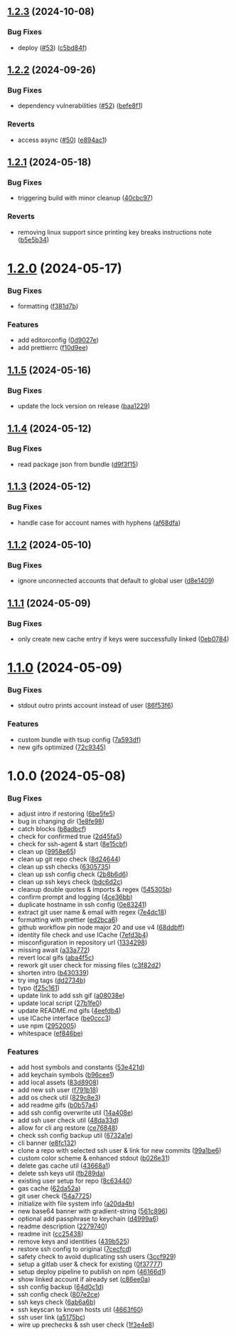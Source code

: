 ## [1.2.3](https://github.com/eric-vandenberg/git-account-switch-ssh/compare/v1.2.2...v1.2.3) (2024-10-08)


### Bug Fixes

* deploy ([#53](https://github.com/eric-vandenberg/git-account-switch-ssh/issues/53)) ([c5bd84f](https://github.com/eric-vandenberg/git-account-switch-ssh/commit/c5bd84fffc2da61dc62e41458cbef88de5d1146e))

## [1.2.2](https://github.com/eric-vandenberg/git-account-switch-ssh/compare/v1.2.1...v1.2.2) (2024-09-26)


### Bug Fixes

* dependency vulnerabilities ([#52](https://github.com/eric-vandenberg/git-account-switch-ssh/issues/52)) ([befe8f1](https://github.com/eric-vandenberg/git-account-switch-ssh/commit/befe8f1baf87d47ff1d761c562c13737560886b6))


### Reverts

* access async ([#50](https://github.com/eric-vandenberg/git-account-switch-ssh/issues/50)) ([e894ac1](https://github.com/eric-vandenberg/git-account-switch-ssh/commit/e894ac19148550594b1418578e5762ac3c916d46))

## [1.2.1](https://github.com/eric-vandenberg/git-account-switch-ssh/compare/v1.2.0...v1.2.1) (2024-05-18)


### Bug Fixes

* triggering build with minor cleanup ([40cbc97](https://github.com/eric-vandenberg/git-account-switch-ssh/commit/40cbc97a7ae779a7b9ae6da61837fbfa81fea458))


### Reverts

* removing linux support since printing key breaks instructions note ([b5e5b34](https://github.com/eric-vandenberg/git-account-switch-ssh/commit/b5e5b348a5fccb2a57e69212b3ba22375d82599a))

# [1.2.0](https://github.com/eric-vandenberg/git-account-switch-ssh/compare/v1.1.5...v1.2.0) (2024-05-17)


### Bug Fixes

* formatting ([f381d7b](https://github.com/eric-vandenberg/git-account-switch-ssh/commit/f381d7b46690a392bb2954a20a177c848861cd5b))


### Features

* add editorconfig ([0d9027e](https://github.com/eric-vandenberg/git-account-switch-ssh/commit/0d9027ed0b98f6e29be8994e7202396e5f1c9747))
* add prettierrc ([f10d9ee](https://github.com/eric-vandenberg/git-account-switch-ssh/commit/f10d9eee0d110c4d0a6a05799e6573f5372bf92e))

## [1.1.5](https://github.com/eric-vandenberg/git-account-switch-ssh/compare/v1.1.4...v1.1.5) (2024-05-16)


### Bug Fixes

* update the lock version on release ([baa1229](https://github.com/eric-vandenberg/git-account-switch-ssh/commit/baa12291a52bffab978829657c6c43d9d5bc3d30))

## [1.1.4](https://github.com/eric-vandenberg/git-account-switch-ssh/compare/v1.1.3...v1.1.4) (2024-05-12)


### Bug Fixes

* read package json from bundle ([d9f3f15](https://github.com/eric-vandenberg/git-account-switch-ssh/commit/d9f3f15a7f6fb0bd20ca9039eb87994c9c5768ac))

## [1.1.3](https://github.com/eric-vandenberg/git-account-switch-ssh/compare/v1.1.2...v1.1.3) (2024-05-12)


### Bug Fixes

* handle case for account names with hyphens ([af68dfa](https://github.com/eric-vandenberg/git-account-switch-ssh/commit/af68dfae99d1ee5f3f9c6406cc01801f926afd0f))

## [1.1.2](https://github.com/eric-vandenberg/git-account-switch-ssh/compare/v1.1.1...v1.1.2) (2024-05-10)


### Bug Fixes

* ignore unconnected accounts that default to global user ([d8e1409](https://github.com/eric-vandenberg/git-account-switch-ssh/commit/d8e14096cd91a828e8740cb94bdbf8bcbd6e4d3e))

## [1.1.1](https://github.com/eric-vandenberg/git-account-switch-ssh/compare/v1.1.0...v1.1.1) (2024-05-09)


### Bug Fixes

* only create new cache entry if keys were successfully linked ([0eb0784](https://github.com/eric-vandenberg/git-account-switch-ssh/commit/0eb078411e489a5e851eb45ee058ca4a29524275))

# [1.1.0](https://github.com/eric-vandenberg/git-account-switch-ssh/compare/v1.0.0...v1.1.0) (2024-05-09)


### Bug Fixes

* stdout outro prints account instead of user ([86f53f6](https://github.com/eric-vandenberg/git-account-switch-ssh/commit/86f53f6af34b8415f67fa1a1a00b964b3f45f105))


### Features

* custom bundle with tsup config ([7a593df](https://github.com/eric-vandenberg/git-account-switch-ssh/commit/7a593df2ed59047291f4027aeb7f56257a2b5362))
* new gifs optimized ([72c9345](https://github.com/eric-vandenberg/git-account-switch-ssh/commit/72c93459c1290b956373a3c822700d1cc5d88d4d))

# 1.0.0 (2024-05-08)


### Bug Fixes

* adjust intro if restoring ([6be5fe5](https://github.com/eric-vandenberg/git-account-switch-ssh/commit/6be5fe582d4422faf74475d0881db2dc54840f39))
* bug in changing dir ([1e8fe98](https://github.com/eric-vandenberg/git-account-switch-ssh/commit/1e8fe9839cd540559223bbf8abaf3d691412f286))
* catch blocks ([b8adbcf](https://github.com/eric-vandenberg/git-account-switch-ssh/commit/b8adbcfcffd39b3d7c986172ca0f550426069ca6))
* check for confirmed true ([2d45fa5](https://github.com/eric-vandenberg/git-account-switch-ssh/commit/2d45fa50ae63fe2fb177a05c348260c3c55a6835))
* check for ssh-agent & start ([8e15cbf](https://github.com/eric-vandenberg/git-account-switch-ssh/commit/8e15cbf51d519754cfcf1bb9da6836d3ac4b08d1))
* clean up ([9958e65](https://github.com/eric-vandenberg/git-account-switch-ssh/commit/9958e65fe13537c4035e0feef9616c56f355506b))
* clean up git repo check ([8d24644](https://github.com/eric-vandenberg/git-account-switch-ssh/commit/8d24644dcf9fbc1879d007ce1729f622729c5302))
* clean up ssh checks ([6305735](https://github.com/eric-vandenberg/git-account-switch-ssh/commit/6305735802929f7bda33963805c2292a92531aaa))
* clean up ssh config check ([2b8b6d6](https://github.com/eric-vandenberg/git-account-switch-ssh/commit/2b8b6d60eb09252e045d917b8f16254c5f2e8796))
* clean up ssh keys check ([bdc6d2c](https://github.com/eric-vandenberg/git-account-switch-ssh/commit/bdc6d2cf4048ca59a17e32957bf90d634f8d3f84))
* cleanup double quotes & imports & regex ([545305b](https://github.com/eric-vandenberg/git-account-switch-ssh/commit/545305b978ee88a163171462d43fac8e4152110f))
* confirm prompt and logging ([4ce36bb](https://github.com/eric-vandenberg/git-account-switch-ssh/commit/4ce36bb7ee489f7553dabe324854ddf3a49b37f9))
* duplicate hostname in ssh config ([0e83241](https://github.com/eric-vandenberg/git-account-switch-ssh/commit/0e83241afc8db2d9fc43597961a2bd54c7eebdf9))
* extract git user name & email with regex ([7e4dc18](https://github.com/eric-vandenberg/git-account-switch-ssh/commit/7e4dc18e9de8b5374816452297cec296e5d84ba1))
* formatting with prettier ([ed2bca6](https://github.com/eric-vandenberg/git-account-switch-ssh/commit/ed2bca6b3680de733fc59f3d786aa546d1224028))
* github workflow pin node major 20 and use v4 ([68ddbff](https://github.com/eric-vandenberg/git-account-switch-ssh/commit/68ddbff028f1702c2d8083937e87aa4e1094df09))
* identity file check and use ICache ([7efd3b4](https://github.com/eric-vandenberg/git-account-switch-ssh/commit/7efd3b40e26c934b14679652e9660844a11f7e9f))
* misconfiguration in repository url ([1334298](https://github.com/eric-vandenberg/git-account-switch-ssh/commit/133429804d25619bd41aeb3d5eb751cf09839c03))
* missing await ([a33a772](https://github.com/eric-vandenberg/git-account-switch-ssh/commit/a33a772dab99321257b226701010c1d9c4ec7420))
* revert local gifs ([aba4f5c](https://github.com/eric-vandenberg/git-account-switch-ssh/commit/aba4f5cc96fc491e63ad3a426c4ac1ad6529c535))
* rework git user check for missing files ([c3f82d2](https://github.com/eric-vandenberg/git-account-switch-ssh/commit/c3f82d27ab4cc749fe22fdfa79f535d6b813226d))
* shorten intro ([b430339](https://github.com/eric-vandenberg/git-account-switch-ssh/commit/b430339035539a73cb9477478e4f4a0fbf5bac16))
* try img tags ([dd2734b](https://github.com/eric-vandenberg/git-account-switch-ssh/commit/dd2734b0c1ff9a6382f142e7ac350c395b34aedf))
* typo ([f25c161](https://github.com/eric-vandenberg/git-account-switch-ssh/commit/f25c161d9de1bf1d5be8d4f6b6204befe3aa6663))
* update link to add ssh gif ([a08038e](https://github.com/eric-vandenberg/git-account-switch-ssh/commit/a08038e107cdc5119acdb7767e0e175dd44a5af7))
* update local script ([27b1fe0](https://github.com/eric-vandenberg/git-account-switch-ssh/commit/27b1fe00f9b9ffd4641d9f2d1b20b349b6fc4ca6))
* update README.md gifs ([4eefdb4](https://github.com/eric-vandenberg/git-account-switch-ssh/commit/4eefdb497d948d3d872a7c468f5f05fee352cdfd))
* use ICache interface ([be0ccc3](https://github.com/eric-vandenberg/git-account-switch-ssh/commit/be0ccc339f198a196767f37e8455e92245454804))
* use npm ([2952005](https://github.com/eric-vandenberg/git-account-switch-ssh/commit/2952005296d4716c9bb7b19e8b240a46a8564781))
* whitespace ([ef846be](https://github.com/eric-vandenberg/git-account-switch-ssh/commit/ef846be0e944d6237bba3da9cff2e239db06d83a))


### Features

* add host symbols and constants ([53e421d](https://github.com/eric-vandenberg/git-account-switch-ssh/commit/53e421de201dc870dc5ae260a52dda36c8f8dc8e))
* add keychain symbols ([b96cee1](https://github.com/eric-vandenberg/git-account-switch-ssh/commit/b96cee1c02fa036b578147ca4d60f4f897100c08))
* add local assets ([83d8908](https://github.com/eric-vandenberg/git-account-switch-ssh/commit/83d8908ae57bedd63b32eabf088aab6b5e591460))
* add new ssh user ([f791b18](https://github.com/eric-vandenberg/git-account-switch-ssh/commit/f791b18e69f6fb2140b5e731bd48f8fa9333bd9e))
* add os check util ([829c8e3](https://github.com/eric-vandenberg/git-account-switch-ssh/commit/829c8e3cdb2786248eb123bda1c06eb729362d82))
* add readme gifs ([b0b57a4](https://github.com/eric-vandenberg/git-account-switch-ssh/commit/b0b57a44f1f047d527d568566e6bcba1cca3e71e))
* add ssh config overwrite util ([14a408e](https://github.com/eric-vandenberg/git-account-switch-ssh/commit/14a408e681f8ac21efc6639c5b9a9771a7c20789))
* add ssh user check util ([48da33d](https://github.com/eric-vandenberg/git-account-switch-ssh/commit/48da33d837345a5227a30443d159638a69a4760f))
* allow for cli arg restore ([ce76848](https://github.com/eric-vandenberg/git-account-switch-ssh/commit/ce768488ee1e7d71f76593c1e82c02863dc2eeb1))
* check ssh config backup util ([6732a1e](https://github.com/eric-vandenberg/git-account-switch-ssh/commit/6732a1e751a704b95f40a626ef2f717968435c03))
* cli banner ([e8fc132](https://github.com/eric-vandenberg/git-account-switch-ssh/commit/e8fc132bc66a829b3365a44e4486b1ab79b1f4f1))
* clone a repo with selected ssh user & link for new commits ([99a1be6](https://github.com/eric-vandenberg/git-account-switch-ssh/commit/99a1be6e98698019d0d78c36f41788654ff1ed18))
* custom color scheme & enhanced stdout ([b026e31](https://github.com/eric-vandenberg/git-account-switch-ssh/commit/b026e31cccdb1c2cee3c8267f27c50ceea25ec34))
* delete gas cache util ([43668a1](https://github.com/eric-vandenberg/git-account-switch-ssh/commit/43668a1a3ede27662a05ed3dbb51541fc3b086e5))
* delete ssh keys util ([fb289da](https://github.com/eric-vandenberg/git-account-switch-ssh/commit/fb289da282c4d8c913e4056e170f51ef60e00f2d))
* existing user setup for repo ([8c63440](https://github.com/eric-vandenberg/git-account-switch-ssh/commit/8c6344042d0b1eefc60b94a9b7cb6f8f6720571b))
* gas cache ([62da52a](https://github.com/eric-vandenberg/git-account-switch-ssh/commit/62da52a03fdf123d73e18bebbec9a94d09703dfb))
* git user check ([54a7725](https://github.com/eric-vandenberg/git-account-switch-ssh/commit/54a772595355276c461212c526ccdaabd948f4d8))
* initialize with file system info ([a20da4b](https://github.com/eric-vandenberg/git-account-switch-ssh/commit/a20da4bdd37176bf4d1cb59aef06c757f19a1676))
* new base64 banner with gradient-string ([561c896](https://github.com/eric-vandenberg/git-account-switch-ssh/commit/561c896eaeae711436f6db424489a353476a37e4))
* optional add passphrase to keychain ([d4999a6](https://github.com/eric-vandenberg/git-account-switch-ssh/commit/d4999a64c1912ff6186866755f7e7c4a8fb41644))
* readme description ([2279740](https://github.com/eric-vandenberg/git-account-switch-ssh/commit/22797402cd723da0078e8dcf0cdf60aa91eb20f4))
* readme init ([cc25438](https://github.com/eric-vandenberg/git-account-switch-ssh/commit/cc25438100c92216c6741bdf1e57b34f03f77e0c))
* remove keys and identities ([439b525](https://github.com/eric-vandenberg/git-account-switch-ssh/commit/439b525fd5ef3ff7a2b86bd8e0618940ffce4a76))
* restore ssh config to original ([7cecfcd](https://github.com/eric-vandenberg/git-account-switch-ssh/commit/7cecfcd9a39b370c98c7101585cac937f9201606))
* safety check to avoid duplicating ssh users ([3ccf929](https://github.com/eric-vandenberg/git-account-switch-ssh/commit/3ccf9294f069dca4505d46bb47a6c8fa9f91cf1a))
* setup a gitlab user & check for existing ([0f37777](https://github.com/eric-vandenberg/git-account-switch-ssh/commit/0f37777b464675d67e73d1dd2b3bb6e0f4619513))
* setup deploy pipeline to publish on npm ([46166d1](https://github.com/eric-vandenberg/git-account-switch-ssh/commit/46166d153115b6054e34f3e48f0eba9d47b1212b))
* show linked account if already set ([c86ee0a](https://github.com/eric-vandenberg/git-account-switch-ssh/commit/c86ee0a67030b2e2c0e53b07ccc8fd88b5d32e2a))
* ssh config backup ([64d0c1d](https://github.com/eric-vandenberg/git-account-switch-ssh/commit/64d0c1da15000bfabb578faf497962af9df9506a))
* ssh config check ([807e2ce](https://github.com/eric-vandenberg/git-account-switch-ssh/commit/807e2cebe802110791d27fbb13c8f66c6c79759f))
* ssh keys check ([6ab6a6b](https://github.com/eric-vandenberg/git-account-switch-ssh/commit/6ab6a6bc16bc587b54db61482fb3cb71e9aa02f4))
* ssh keyscan to known hosts util ([4663f60](https://github.com/eric-vandenberg/git-account-switch-ssh/commit/4663f60bffc650dd64e6ae2f2a2be2d8fc485ca9))
* ssh user link ([a5175bc](https://github.com/eric-vandenberg/git-account-switch-ssh/commit/a5175bcb6c23cf6b37024a6a322e8f1f26c1b254))
* wire up prechecks & ssh user check ([1f3e4e8](https://github.com/eric-vandenberg/git-account-switch-ssh/commit/1f3e4e83c375f9917daab293403b8ee5cced59d5))
